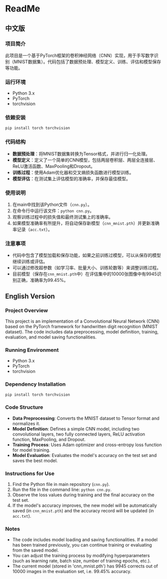 # ReadMe

## 中文版

### 项目简介

此项目是一个基于PyTorch框架的卷积神经网络（CNN）实现，用于手写数字识别（MNIST数据集）。代码包括了数据预处理、模型定义、训练、评估和模型保存等功能。

### 运行环境

- Python 3.x
- PyTorch
- torchvision

### 依赖安装

```bash
pip install torch torchvision
```

### 代码结构

- **数据预处理**：将MNIST数据集转换为Tensor格式，并进行归一化处理。
- **模型定义**：定义了一个简单的CNN模型，包括两层卷积层、两层全连接层、ReLU激活函数、MaxPooling和Dropout。
- **训练过程**：使用Adam优化器和交叉熵损失函数进行模型训练。
- **模型评估**：在测试集上评估模型的准确率，并保存最佳模型。

### 使用说明

1. 在main中找到该Python文件（`cnn.py`）。
2. 在命令行中运行该文件：`python cnn.py`。
3. 观察训练过程中的损失值和最终测试集上的准确率。
4. 如果模型准确率有所提升，将自动保存新模型（`cnn_mnist.pth`）并更新准确率记录（`acc.txt`）。

### 注意事项

- 代码中包含了模型加载和保存功能，如果之前训练过模型，可以从保存的模型继续训练或评估。
- 可以通过修改超参数（如学习率、批量大小、训练轮数等）来调整训练过程。
- 目前模型（保存在`cnn_mnist.pth`中）在评估集中的10000张图像中有9945识别正确，准确率为99.45%。

## English Version

### Project Overview

This project is an implementation of a Convolutional Neural Network (CNN) based on the PyTorch framework for handwritten digit recognition (MNIST dataset). The code includes data preprocessing, model definition, training, evaluation, and model saving functionalities.

### Running Environment

- Python 3.x
- PyTorch
- torchvision

### Dependency Installation

```bash
pip install torch torchvision
```

### Code Structure

- **Data Preprocessing**: Converts the MNIST dataset to Tensor format and normalizes it.
- **Model Definition**: Defines a simple CNN model, including two convolutional layers, two fully connected layers, ReLU activation function, MaxPooling, and Dropout.
- **Training Process**: Uses Adam optimizer and cross-entropy loss function for model training.
- **Model Evaluation**: Evaluates the model's accuracy on the test set and saves the best model.

### Instructions for Use

1. Find the Python file in main repository (`cnn.py`).
2. Run the file in the command line: `python cnn.py`.
3. Observe the loss values during training and the final accuracy on the test set.
4. If the model's accuracy improves, the new model will be automatically saved (in `cnn_mnist.pth`) and the accuracy record will be updated (in `acc.txt`).

### Notes

- The code includes model loading and saving functionalities. If a model has been trained previously, you can continue training or evaluating from the saved model.
- You can adjust the training process by modifying hyperparameters (such as learning rate, batch size, number of training epochs, etc.).
- The current model (stored in 'cnn_mnist.pth') has 9945 corrects out of 10000 images in the evaluation set, i.e. 99.45% accuracy.